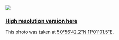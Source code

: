 ![](/images/small/frame-017.jpg)

### [High resolution version here](/images/large/frame-017.jpg)

This photo was taken at [50°56'42.2"N 11°01'01.5"E](http://map.project-osrm.org/?z=17&center=50.942343%2C11.045272&loc=50.942340%2C11.045272).

